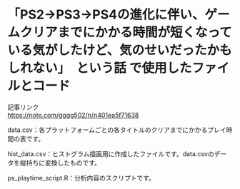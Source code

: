 # 「PS2→PS3→PS4の進化に伴い、ゲームクリアまでにかかる時間が短くなっている気がしたけど、気のせいだったかもしれない」　という話 で使用したファイルとコード  
記事リンク  
https://note.com/gggg502/n/n401ea5f71638   

data.csv：各プラットフォームごとの各タイトルのクリアまでにかかるプレイ時間の表です。  

hist_data.csv：ヒストグラム描画用に作成したファイルです。data.csvのデータを縦持ちに変換したものです。  

ps_playtime_script.R：分析内容のスクリプトです。
